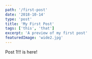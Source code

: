 ```yaml
---
path: '/first-post'
date: '2018-10-14'
type: 'post'
title: 'My First Post'
tags: ['this', 'that']
excerpt: 'A preview of my first post'
featuredImage: 'wide2.jpg'
---
```


Post 1!!! is here!
